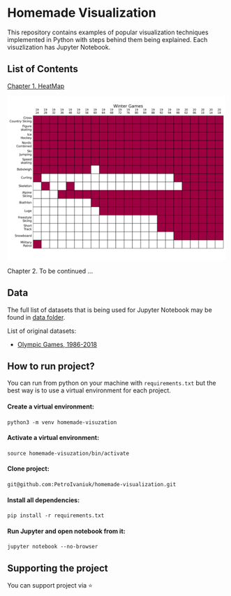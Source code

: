 # Homemade Visualization

This repository contains examples of popular visualization techniques implemented in Python with steps behind them being explained. Each visuzlization has Jupyter Notebook.

## List of Contents

[Chapter 1. HeatMap](Chapter-1-HeatMap.ipynb)

<img src="https://github.com/PetroIvaniuk/homemade-visualization/blob/main/images/heatmap_winter_games.png" alt="drawing" width="500"/>

Chapter 2. To be continued ...

## Data

The full list of datasets that is being used for Jupyter Notebook may be found in [data folder](https://github.com/PetroIvaniuk/homemade-visualization/tree/main/data).

List of original datasets:
 - [Olympic Games, 1986-2018](https://www.kaggle.com/piterfm/olympic-games-medals-19862018)

## How to run project?

You can run from python on your machine with `requirements.txt` but the best way is to use a virtual environment for each project. 

#### Create a virtual environment: 
```console
python3 -m venv homemade-visuzation
```

#### Activate a virtual environment:
```console
source homemade-visuzation/bin/activate
```

#### Clone project:
```console
git@github.com:PetroIvaniuk/homemade-visualization.git
```

#### Install all dependencies:
```console 
pip install -r requirements.txt
```

#### Run Jupyter and open notebook from it:
```console 
jupyter notebook --no-browser
```

## Supporting the project

You can support project via ⭐
